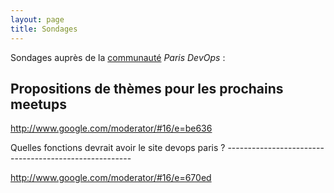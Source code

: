 ```yaml
---
layout: page
title: Sondages
---
```


Sondages auprès de la [communauté](/communaute.html) *Paris DevOps* :

Propositions de thèmes pour les prochains meetups
-------------------------------------------------

<http://www.google.com/moderator/#16/e=be636>

<div id="moderator-embed-target-meetups">
</div>
<script type="text/javascript">
MODERATOR\_embed(“ttps://www.google.com/moderator/\#16/e=be636”, “moderator-embed-target-meetups”);

</script>
Quelles fonctions devrait avoir le site devops paris ?
------------------------------------------------------

<http://www.google.com/moderator/#16/e=670ed>

<div id="moderator-embed-target-features">
</div>
<script type="text/javascript">
MODERATOR\_embed(“ttps://www.google.com/moderator/\#16/e=670ed”, “moderator-embed-target-features”);

</script>
